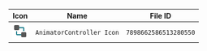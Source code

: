 | Icon | Name | File ID |
| ---  | ---  | ---     |
| ![](AnimatorController%20Icon.png) | `AnimatorController Icon` | `7898662586513280550` |
